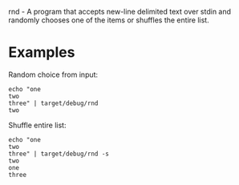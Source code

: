 rnd - A program that accepts new-line delimited text over stdin and
randomly chooses one of the items or shuffles the entire list.

# Examples

Random choice from input:

```
echo "one
two
three" | target/debug/rnd
two
```

Shuffle entire list:

```
echo "one
two
three" | target/debug/rnd -s
two
one
three
```

